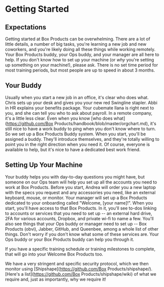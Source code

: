 # Getting Started

## Expectations
Getting started at Box Products can be overwhelming. There are a lot of little details, a number of big tasks, you're learning a new job and new coworkers, and you're likely doing all these things while working remotely. Your Box Products buddy, your Ops buddy, and your manager are all here to help. If you don't know how to set up your machine (or *why* you're setting up something on your machine!), please ask. There is no set time period for most training periods, but most people are up to speed in about 3 months.

## Your Buddy
Usually when you start a new job in an office, it's clear who does what. Chris sets up your desk and gives you your new red Swingline stapler. Abbi in HR explains your benefits package. Your cubemate Ilana is right next to you, and she can tell you who to ask about payroll. In a remote company, it's a little less clear. Even when you know [who does what](https://github.com/Box Products/handbook/blob/master/orgchart.md), it's still nice to have a work buddy to ping when you don't know where to turn. So we set up a Box Products Buddy system. When you start, you'll be assigned a buddy. They'll introduce themselves, and they're totally willing to point you in the right direction when you need it. Of course, everyone is available to help, but it's nice to have a dedicated best work friend.

## Setting Up Your Machine
Your buddy helps you with day-to-day questions you might have, but someone on our Ops team will help you set up all the accounts you need to work at Box Products. Before you start, Andrea will order you a new laptop with the specs you request and any accessories you need, like an external keyboard, mouse, or monitor. Your manager will set up a Box Products dedicated to your onboarding called "Welcome, [your name]!". When you start, you'll have access to that Box Products. In it, you'll see to-dos linking to accounts or services that you need to set up -- an external hard drive, 2FA for various accounts, Dropbox, and private wi-fi to name a few. You'll also see things that your Ops buddy or manager need to set up -- Box Products (obvi),
Jabber, GitHub, and Queenbee, among a whole list of other things. Don't worry if you don't know what some of these services are. Your Ops buddy or your Box Products buddy can help you through it.

If you have a specific training schedule or training milestones to complete, that will go into your Welcome Box Products too.

We have a very stringent and specific security protocol, which we then monitor using [Shipshape](https://github.com/Box Products/shipshape/). [Here's a list](https://github.com/Box Products/shipshape/wiki) of what we require and, just as importantly, why we require it!
